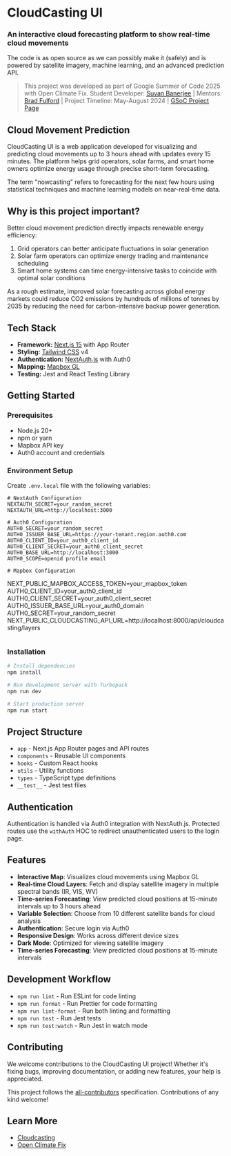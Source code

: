 # CloudCasting UI

### An interactive cloud forecasting platform to show real-time cloud movements

The code is as open source as we can possibly make it (safely) and is powered by satellite imagery, machine learning, and an advanced prediction API.

> This project was developed as part of Google Summer of Code 2025 with Open Climate Fix. Student Developer: [Suvan Banerjee](https://github.com/suvanbanerjee) | Mentors: [Brad Fulford](https://github.com/braddf) | Project Timeline: May-August 2024 | [GSoC Project Page](https://summerofcode.withgoogle.com/programs/2025/projects/GXFLZMmW)

## Cloud Movement Prediction

CloudCasting UI is a web application developed for visualizing and predicting cloud movements up to 3 hours ahead with updates every 15 minutes. The platform helps grid operators, solar farms, and smart home owners optimize energy usage through precise short-term forecasting.

The term "nowcasting" refers to forecasting for the next few hours using statistical techniques and machine learning models on near-real-time data.

## Why is this project important?

Better cloud movement prediction directly impacts renewable energy efficiency:

1. Grid operators can better anticipate fluctuations in solar generation
2. Solar farm operators can optimize energy trading and maintenance scheduling
3. Smart home systems can time energy-intensive tasks to coincide with optimal solar conditions

As a rough estimate, improved solar forecasting across global energy markets could reduce CO2 emissions by hundreds of millions of tonnes by 2035 by reducing the need for carbon-intensive backup power generation.

## Tech Stack

- **Framework:** [Next.js 15](https://nextjs.org/) with App Router
- **Styling:** [Tailwind CSS](https://tailwindcss.com/) v4
- **Authentication:** [NextAuth.js](https://next-auth.js.org/) with Auth0
- **Mapping:** [Mapbox GL](https://docs.mapbox.com/mapbox-gl-js/)
- **Testing:** Jest and React Testing Library

## Getting Started

### Prerequisites

- Node.js 20+
- npm or yarn
- Mapbox API key
- Auth0 account and credentials

### Environment Setup

Create `.env.local` file with the following variables:

```
# NextAuth Configuration
NEXTAUTH_SECRET=your_random_secret
NEXTAUTH_URL=http://localhost:3000

# Auth0 Configuration
AUTH0_SECRET=your_random_secret
AUTH0_ISSUER_BASE_URL=https://your-tenant.region.auth0.com
AUTH0_CLIENT_ID=your_auth0_client_id
AUTH0_CLIENT_SECRET=your_auth0_client_secret
AUTH0_BASE_URL=http://localhost:3000
AUTH0_SCOPE=openid profile email

# Mapbox Configuration
```

NEXT_PUBLIC_MAPBOX_ACCESS_TOKEN=your_mapbox_token
AUTH0_CLIENT_ID=your_auth0_client_id
AUTH0_CLIENT_SECRET=your_auth0_client_secret
AUTH0_ISSUER_BASE_URL=your_auth0_domain
AUTH0_SECRET=your_random_secret
NEXT_PUBLIC_CLOUDCASTING_API_URL=http://localhost:8000/api/cloudcasting/layers

```

```

### Installation

```bash
# Install dependencies
npm install

# Run development server with Turbopack
npm run dev

# Start production server
npm run start
```

## Project Structure

- `app` - Next.js App Router pages and API routes
- `components` - Reusable UI components
- `hooks` - Custom React hooks
- `utils` - Utility functions
- `types` - TypeScript type definitions
- `__test__` - Jest test files

## Authentication

Authentication is handled via Auth0 integration with NextAuth.js. Protected routes use the `withAuth` HOC to redirect unauthenticated users to the login page.

## Features

- **Interactive Map**: Visualizes cloud movements using Mapbox GL
- **Real-time Cloud Layers**: Fetch and display satellite imagery in multiple spectral bands (IR, VIS, WV)
- **Time-series Forecasting**: View predicted cloud positions at 15-minute intervals up to 3 hours ahead
- **Variable Selection**: Choose from 10 different satellite bands for cloud analysis
- **Authentication**: Secure login via Auth0
- **Responsive Design**: Works across different device sizes
- **Dark Mode**: Optimized for viewing satellite imagery
- **Time-series Forecasting**: View predicted cloud positions at 15-minute intervals

## Development Workflow

- `npm run lint` - Run ESLint for code linting
- `npm run format` - Run Prettier for code formatting
- `npm run lint-format` - Run both linting and formatting
- `npm run test` - Run Jest tests
- `npm run test:watch` - Run Jest in watch mode

## Contributing

We welcome contributions to the CloudCasting UI project! Whether it's fixing bugs, improving documentation, or adding new features, your help is appreciated.

This project follows the [all-contributors](https://github.com/all-contributors/all-contributors) specification. Contributions of any kind welcome!

## Learn More

- [Cloudcasting](https://www.openclimatefix.org/work/cloudcasting)
- [Open Climate Fix](https://openclimatefix.org/)
